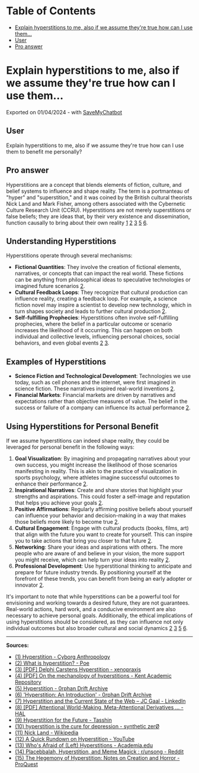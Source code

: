 # Table of Contents

 - [Explain hyperstitions to me, also if we assume they're true how can I use them...](#Explain-hyperstitions-to-me-also-if-we-assume-theyre-true-how-can-I-use-them)
 - [User](#User)
 - [Pro answer](#Pro-answer)

<head>
<script defer src="https://analytics.goinghome.earth/script.js" data-website-id="519b085c-73db-408b-bf40-6cb4d158dfbc"></script>
</head>

# Explain hyperstitions to me, also if we assume they're true how can I use them...
Exported on 01/04/2024  - with [SaveMyChatbot](https://save.hugocollin.com)

## User
Explain hyperstitions to me, also if we assume they're true how can I use them to benefit me personally?

## Pro answer
Hyperstitions are a concept that blends elements of fiction, culture, and belief systems to influence and shape reality. The term is a portmanteau of "hyper" and "superstition," and it was coined by the British cultural theorists Nick Land and Mark Fisher, among others associated with the Cybernetic Culture Research Unit (CCRU). Hyperstitions are not merely superstitions or false beliefs; they are ideas that, by their very existence and dissemination, function causally to bring about their own reality [1](http://cyborganthropology.com/Hyperstition) [2](https://poe.com/danysdragons/1512927999960117) [3](http://xenopraxis.net/readings/carstens_hyperstition.pdf) [5](https://www.orphandriftarchive.com/articles/hyperstition/) [6](https://www.orphandriftarchive.com/articles/hyperstition-an-introduction/).

Understanding Hyperstitions
---------------------------

Hyperstitions operate through several mechanisms:

*   **Fictional Quantities**: They involve the creation of fictional elements, narratives, or concepts that can impact the real world. These fictions can be anything from philosophical ideas to speculative technologies or imagined future scenarios [2](https://poe.com/danysdragons/1512927999960117).
*   **Cultural Feedback Loops**: They recognize that cultural production can influence reality, creating a feedback loop. For example, a science fiction novel may inspire a scientist to develop new technology, which in turn shapes society and leads to further cultural production [2](https://poe.com/danysdragons/1512927999960117).
*   **Self-fulfilling Prophecies**: Hyperstitions often involve self-fulfilling prophecies, where the belief in a particular outcome or scenario increases the likelihood of it occurring. This can happen on both individual and collective levels, influencing personal choices, social behaviors, and even global events [2](https://poe.com/danysdragons/1512927999960117) [3](http://xenopraxis.net/readings/carstens_hyperstition.pdf).

Examples of Hyperstitions
-------------------------

*   **Science Fiction and Technological Development**: Technologies we use today, such as cell phones and the internet, were first imagined in science fiction. These narratives inspired real-world inventions [2](https://poe.com/danysdragons/1512927999960117).
*   **Financial Markets**: Financial markets are driven by narratives and expectations rather than objective measures of value. The belief in the success or failure of a company can influence its actual performance [2](https://poe.com/danysdragons/1512927999960117).

Using Hyperstitions for Personal Benefit
----------------------------------------

If we assume hyperstitions can indeed shape reality, they could be leveraged for personal benefit in the following ways:

1.  **Goal Visualization**: By imagining and propagating narratives about your own success, you might increase the likelihood of those scenarios manifesting in reality. This is akin to the practice of visualization in sports psychology, where athletes imagine successful outcomes to enhance their performance [2](https://poe.com/danysdragons/1512927999960117).
2.  **Inspirational Narratives**: Create and share stories that highlight your strengths and aspirations. This could foster a self-image and reputation that helps you achieve your goals [2](https://poe.com/danysdragons/1512927999960117).
3.  **Positive Affirmations**: Regularly affirming positive beliefs about yourself can influence your behavior and decision-making in a way that makes those beliefs more likely to become true [2](https://poe.com/danysdragons/1512927999960117).
4.  **Cultural Engagement**: Engage with cultural products (books, films, art) that align with the future you want to create for yourself. This can inspire you to take actions that bring you closer to that future [2](https://poe.com/danysdragons/1512927999960117).
5.  **Networking**: Share your ideas and aspirations with others. The more people who are aware of and believe in your vision, the more support you might receive, which can help turn your ideas into reality [2](https://poe.com/danysdragons/1512927999960117).
6.  **Professional Development**: Use hyperstitional thinking to anticipate and prepare for future industry trends. By positioning yourself at the forefront of these trends, you can benefit from being an early adopter or innovator [2](https://poe.com/danysdragons/1512927999960117).

It's important to note that while hyperstitions can be a powerful tool for envisioning and working towards a desired future, they are not guarantees. Real-world actions, hard work, and a conducive environment are also necessary to achieve personal goals. Additionally, the ethical implications of using hyperstitions should be considered, as they can influence not only individual outcomes but also broader cultural and social dynamics [2](https://poe.com/danysdragons/1512927999960117) [3](http://xenopraxis.net/readings/carstens_hyperstition.pdf) [5](https://www.orphandriftarchive.com/articles/hyperstition/) [6](https://www.orphandriftarchive.com/articles/hyperstition-an-introduction/).

---
**Sources:**
- [(1) Hyperstition - Cyborg Anthropology](http://cyborganthropology.com/Hyperstition)
- [(2) What is hyperstition? - Poe](https://poe.com/danysdragons/1512927999960117)
- [(3) \[PDF\] Delphi Carstens Hyperstition - xenopraxis](http://xenopraxis.net/readings/carstens_hyperstition.pdf)
- [(4) \[PDF\] On the mechanology of hyperstitions - Kent Academic Repository](https://kar.kent.ac.uk/94841/1/Mohammed%20-%20Storying%20against%20hope%20in%20the%20anthropocene%20-%20On%20the%20mechanology%20of%20hyperstitions.pdf)
- [(5) Hyperstition - 0rphan Drift Archive](https://www.orphandriftarchive.com/articles/hyperstition/)
- [(6) 'Hyperstition: An Introduction' - 0rphan Drift Archive](https://www.orphandriftarchive.com/articles/hyperstition-an-introduction/)
- [(7) Hyperstition and the Current State of the Web – JC Gaal - LinkedIn](https://www.linkedin.com/pulse/hyperstition-current-state-web-navigating-reality-digital-jc-gaal-spzqe)
- [(8) \[PDF\] Attentional World-Making, Meta-Attentional Derivatives ... - HAL](https://hal.science/hal-04012253/document)
- [(9) Hyperstition for the Future - Tasshin](https://tasshin.com/blog/hyperstition-for-the-future/)
- [(10) hyperstition is the cure for depression - synthetic zerØ](https://syntheticzero.net/2015/11/09/hyperstition-is-the-cure-for-depression/)
- [(11) Nick Land - Wikipedia](https://en.wikipedia.org/wiki/Nick_Land)
- [(12) A Quick Rundown on Hyperstition - YouTube](https://www.youtube-nocookie.com/embed/jcj9FFYXXMI?autoplay=1&state=1&undefined)
- [(13) Who's Afraid of (Left) Hyperstitions - Academia.edu](https://www.academia.edu/23874475/Whos_Afraid_of_Left_Hyperstitions)
- [(14) Placebbalah, Hyperstition, and Meme Magick : r/unsong - Reddit](https://www.reddit.com/r/unsong/comments/9j7r39/placebbalah_hyperstition_and_meme_magick/)
- [(15) The Hegemony of Hyperstition: Notes on Creation and Horror - ProQuest](https://www.proquest.com/openview/a38adf98536f54f87baa6e01d586a9d4/1?cbl=18750&diss=y&pq-origsite=gscholar)

